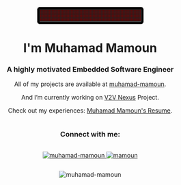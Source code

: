 <div align="center">
<img src="hello_github.gif" align="center" style="width: 100" />
</div>  

<h1 align="center">I'm Muhamad Mamoun</h1>
<h3 align="center">A highly motivated Embedded Software Engineer</h3>

<p align="center">All of my projects are available at <a href="https://github.com/muhamad-mamoun?tab=repositories" target="_blank">muhamad-mamoun</a>.</p>

<p align="center">And I’m currently working on <a href="https://github.com/muhamad-mamoun/V2V-project" target="_blank">V2V Nexus</a> Project.</p>

<p align="center">Check out my experiences: <a href="https://drive.google.com/file/d/1C_axgR1atYIs2xUrQjuCYoQ79NBiH-ne/view?usp=sharing" target="_blank">Muhamad Mamoun's Resume</a>.</p>

<div style="display: flex; flex-direction: column; align-items: center;">

  <h3 align="center">Connect with me:</h3>
  <p align="center">
    <a href="https://linkedin.com/in/muhamad-mamoun" target="blank">
      <img src="https://raw.githubusercontent.com/rahuldkjain/github-profile-readme-generator/master/src/images/icons/Social/linked-in-alt.svg" alt="muhamad-mamoun" height="30" width="40" />
    </a>
    <a href="https://www.hackerrank.com/mamoun" target="blank">
      <img src="https://raw.githubusercontent.com/rahuldkjain/github-profile-readme-generator/master/src/images/icons/Social/hackerrank.svg" alt="mamoun" height="30" width="40" />
    </a>
  </p>

</div>

<p align="center"> <img src="https://komarev.com/ghpvc/?username=muhamad-mamoun&label=Profile%20views&color=0b0b0d&style=flat" alt="muhamad-mamoun" /> </p>
